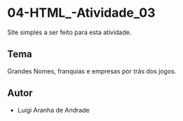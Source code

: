 # 04-HTML_-Atividade_03
Site simples a ser feito para esta atividade.

## Tema
Grandes Nomes, franquias e empresas por trás dos jogos.

## Autor
- Luigi Aranha de Andrade